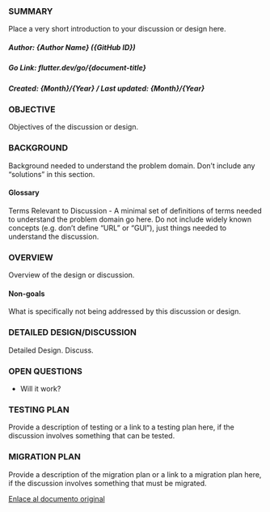 ### SUMMARY

Place a very short introduction to your discussion or design here.

##### Author: {Author Name} ({GitHub ID})
##### Go Link: flutter.dev/go/{document-title}
##### Created: {Month}/{Year}   /  Last updated: {Month}/{Year}

### OBJECTIVE

Objectives of the discussion or design.

### BACKGROUND

Background needed to understand the problem domain. Don’t include any “solutions” in this section.

#### Glossary

Terms Relevant to Discussion - A minimal set of definitions of terms needed to understand the problem domain go here. Do not include widely known concepts (e.g. don’t define “URL” or “GUI”), just things needed to understand the discussion.

### OVERVIEW

Overview of the design or discussion.

#### Non-goals

What is specifically not being addressed by this discussion or design.

### DETAILED DESIGN/DISCUSSION

Detailed Design. Discuss.

### OPEN QUESTIONS

* Will it work?

### TESTING PLAN

Provide a description of testing or a link to a testing plan here, if the discussion involves something that can be tested.

### MIGRATION PLAN

Provide a description of the migration plan or a link to a migration plan here, if the discussion involves something that must be migrated.


  [Enlace al documento original][]


[Enlace al documento original]: https://nicoliniyo.github.com/nicoliniyo

